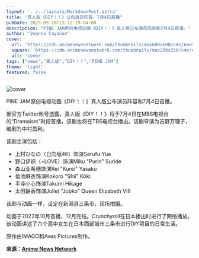 ```yaml
---
layout: '../../layouts/MarkdownPost.astro'
title: "真人版《DIY！！》公布演员阵容，7月4日首播"
pubDate: 2023-05-28T13:12:19-04:00
description: "PINE JAM原创电视动画《DIY！！》真人版公布演员阵容和7月4日首播。"
author: "Joanna Cayanan"
cover:
  url: 'https://cdn.animenewsnetwork.com/thumbnails/max600x600/cms/news.6/198542/fxlxx75auaifi8o.jpeg'
  square: 'https://cdn.animenewsnetwork.com/thumbnails/max250x250/cms/news.6/198542/fxlxx75auaifi8o.jpeg'
  alt: 'cover'
tags: ["news","真人版","DIY！！","PINE JAM"]
theme: 'light'
featured: false
---
```


![cover](https://cdn.animenewsnetwork.com/thumbnails/max600x600/cms/news.6/198542/fxlxx75auaifi8o.jpeg)

PINE JAM原创电视动画《DIY！！》真人版公布演员阵容和7月4日首播。

据官方Twitter账号透露，真人版《DIY！！》将于7月4日在MBS电视台的“Dramaism”时段首播，该剧也将在TBS电视台播出。该剧导演为吉野万理子，编剧为中村昌利。

该剧主演包括：
- 上村ひなの（日向坂46）饰演Serufu Yua
- 野口伊织（=LOVE）饰演Miku "Purin" Suride
- 森山亚希穗饰演Rei "Kurei" Yasaku
- 菊池麻衣饰演Kokoro "Shii" Kōki
- 平泽小心饰演Takumi Hikage
- 太田静香饰演Juliet "Jobko" Queen Elizabeth VIII

该剧与动画一样，设定在新潟县三条市，现场拍摄。

动画于2022年10月首播，12月完结。Crunchyroll在日本播出时进行了网络播放。该动画讲述了六个高中女生在日本西部城市三条市进行DIY项目的日常生活。

原作由IMAGO和Avex Pictures制作。

**来源：[Anime News Network](https://www.animenewsnetwork.com/news/2023-05-28/live-action-do-it-yourself-series-unveils-cast-july-4-premiere/.198542)**